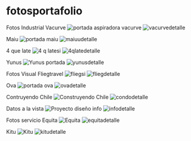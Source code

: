 # fotosportafolio
Fotos Industrial
Vacurve
![portada aspiradora vacurve](https://github.com/user-attachments/assets/4ab5c9cb-526d-4b65-bf94-adfb54b48b05)
![vacurvedetalle](https://github.com/user-attachments/assets/57360e0d-bb55-4289-9f67-b59b3527386c)

Maiu
![portada maiu](https://github.com/user-attachments/assets/1454f139-08c5-40b2-b82e-fd97a3e5275f)
![maiuudetalle](https://github.com/user-attachments/assets/c33f4936-3e45-4d60-9982-d4f64ee9110c)


4 que late
![4 q latesi](https://github.com/user-attachments/assets/73f7ef1f-5d8d-4850-830d-65c168e53178)
![4qlatedetalle](https://github.com/user-attachments/assets/eac47417-3803-443e-8ae2-ea78716b5c9e)

Yunus
![Yunus portada](https://github.com/user-attachments/assets/df199457-7874-47be-85b9-343921bd2268)
![yunusdetalle](https://github.com/user-attachments/assets/22d8ab68-38dc-4f88-bf7e-d49e42f30be4)

Fotos Visual
Fliegtravel
![fliegsi](https://github.com/user-attachments/assets/65525e3f-3099-4fe8-abd2-d78860d86c3b)
![fliegdetalle](https://github.com/user-attachments/assets/3f48dfca-b3d1-42d7-b1e3-4f7f56d61157)

Ova
![portada ova](https://github.com/user-attachments/assets/d9c2ccbd-82a2-4fac-b29b-12dd12a33e9b)
![ovadetalle](https://github.com/user-attachments/assets/16095be2-1dcf-4314-a60f-168fa1851f08)


Contruyendo Chile
![Construyendo Chile](https://github.com/user-attachments/assets/710c9714-4d1f-4843-856e-e1b4f1770f90)
![condodetalle](https://github.com/user-attachments/assets/a771ab85-e424-49db-8fdf-fe34030b72ab)


Datos a la vista
![Proyecto diseño info](https://github.com/user-attachments/assets/542045aa-2c64-4bae-9b64-41a9bf80e761)
![infodetalle](https://github.com/user-attachments/assets/291aff04-66d8-4818-acc9-c5a3430e9f90)


Fotos servicio
Equita
![Equita](https://github.com/user-attachments/assets/d81320b4-a089-483f-a78e-2d7dd4322f0d)
![equitadetalle](https://github.com/user-attachments/assets/de1cc55b-dfe6-447b-9e32-41246adbc5d8)


Kitu
![Kitu](https://github.com/user-attachments/assets/0b53466a-0d29-4e6d-af9d-76f7a0dd1333)
![kitudetalle](https://github.com/user-attachments/assets/fca53178-7875-4d2d-a5f7-ca70fc0dbbaf)


